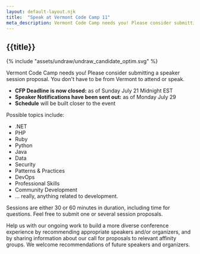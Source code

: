 ```yaml
---
layout: default-layout.njk
title:  "Speak at Vermont Code Camp 11"
meta_description: Vermont Code Camp needs you! Please consider submitting a speaker session proposal.
---
```



<section class="main" >
<div class="section-content">   

# {{title}}

<div class="landing-image" aria-label="Woman at a podium" >
    {% include "assets/undraw/undraw_candidate_optim.svg" %}
</div>

Vermont Code Camp needs you! Please consider submitting a speaker session proposal. You don't have to be from Vermont to attend or speak. 

* **CFP Deadline is now closed:** as of Sunday July 21 Midnight EST  
* **Speaker Notifications have been sent out:** as of Monday July 29 
* **Schedule** will be built closer to the event 

Possible topics include:

* .NET
* PHP
* Ruby
* Python
* Java
* Data
* Security
* Patterns & Practices
* DevOps
* Professional Skills
* Community Development
* &hellip; really, anything related to development.


Sessions are either 30 or 60 minutes in duration, including time for questions. Feel free to submit one or several session proposals.

Help us with our ongoing work to build a more diverse conference experience by recommending appropriate speakers and/or organizers, and by sharing information about our call for proposals to relevant affinity groups. We welcome recommendations of future speakers and organizers.

</div>
</section>
